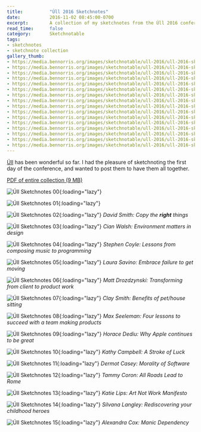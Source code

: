 ```yaml
---
title:          "Úll 2016 Sketchnotes"
date:           2016-11-02 08:45:00-0700
excerpt:        A collection of my sketchnotes from the Úll 2016 conference
read_time:      false
category:       Sketchnotable
tags:
- sketchnotes
- sketchnote collection
gallery_thumb:
- https://media.bennorris.org/images/sketchnotable/ull-2016/ull-2016-sketchnotes-00.jpg
- https://media.bennorris.org/images/sketchnotable/ull-2016/ull-2016-sketchnotes-01.jpg
- https://media.bennorris.org/images/sketchnotable/ull-2016/ull-2016-sketchnotes-02.jpg
- https://media.bennorris.org/images/sketchnotable/ull-2016/ull-2016-sketchnotes-03.jpg
- https://media.bennorris.org/images/sketchnotable/ull-2016/ull-2016-sketchnotes-04.jpg
- https://media.bennorris.org/images/sketchnotable/ull-2016/ull-2016-sketchnotes-05.jpg
- https://media.bennorris.org/images/sketchnotable/ull-2016/ull-2016-sketchnotes-06.jpg
- https://media.bennorris.org/images/sketchnotable/ull-2016/ull-2016-sketchnotes-07.jpg
- https://media.bennorris.org/images/sketchnotable/ull-2016/ull-2016-sketchnotes-08.jpg
- https://media.bennorris.org/images/sketchnotable/ull-2016/ull-2016-sketchnotes-09.jpg
- https://media.bennorris.org/images/sketchnotable/ull-2016/ull-2016-sketchnotes-10.jpg
- https://media.bennorris.org/images/sketchnotable/ull-2016/ull-2016-sketchnotes-11.jpg
- https://media.bennorris.org/images/sketchnotable/ull-2016/ull-2016-sketchnotes-12.jpg
- https://media.bennorris.org/images/sketchnotable/ull-2016/ull-2016-sketchnotes-13.jpg
- https://media.bennorris.org/images/sketchnotable/ull-2016/ull-2016-sketchnotes-14.jpg
- https://media.bennorris.org/images/sketchnotable/ull-2016/ull-2016-sketchnotes-15.jpg
---
```


[Úll](https://2016.ull.ie) has been wonderful so far. I had the pleasure of sketchnoting the first day of the conference, and wanted to post them to have them all together.

[PDF of entire collection (9 MB)](https://media.bennorris.org/images/sketchnotable/ull-2016/ull-2016-sketchnotes.pdf)

![Úll Sketchnotes 00](https://media.bennorris.org/images/sketchnotable/ull-2016/ull-2016-sketchnotes-00.jpg){:loading="lazy"}

![Úll Sketchnotes 01](https://media.bennorris.org/images/sketchnotable/ull-2016/ull-2016-sketchnotes-01.jpg){:loading="lazy"}

![Úll Sketchnotes 02](https://media.bennorris.org/images/sketchnotable/ull-2016/ull-2016-sketchnotes-02.jpg){:loading="lazy"}
_David Smith: Copy the **right** things_

![Úll Sketchnotes 03](https://media.bennorris.org/images/sketchnotable/ull-2016/ull-2016-sketchnotes-03.jpg){:loading="lazy"}
_Cian Walsh: Environment matters in design_

![Úll Sketchnotes 04](https://media.bennorris.org/images/sketchnotable/ull-2016/ull-2016-sketchnotes-04.jpg){:loading="lazy"}
_Stephen Coyle: Lessons from composing music to programming_

![Úll Sketchnotes 05](https://media.bennorris.org/images/sketchnotable/ull-2016/ull-2016-sketchnotes-05.jpg){:loading="lazy"}
_Laura Savino: Embrace failure to get moving_

![Úll Sketchnotes 06](https://media.bennorris.org/images/sketchnotable/ull-2016/ull-2016-sketchnotes-06.jpg){:loading="lazy"}
_Matt Drozdzynski: Transforming from client to product work_

![Úll Sketchnotes 07](https://media.bennorris.org/images/sketchnotable/ull-2016/ull-2016-sketchnotes-07.jpg){:loading="lazy"}
_Clay Smith: Benefits of pet/house sitting_

![Úll Sketchnotes 08](https://media.bennorris.org/images/sketchnotable/ull-2016/ull-2016-sketchnotes-08.jpg){:loading="lazy"}
_Max Seeleman: Four lessons to succeed with a team making products_

![Úll Sketchnotes 09](https://media.bennorris.org/images/sketchnotable/ull-2016/ull-2016-sketchnotes-09.jpg){:loading="lazy"}
_Horace Dediu: Why Apple continues to be great_

![Úll Sketchnotes 10](https://media.bennorris.org/images/sketchnotable/ull-2016/ull-2016-sketchnotes-10.jpg){:loading="lazy"}
_Kathy Campbell: A Stroke of Luck_

![Úll Sketchnotes 11](https://media.bennorris.org/images/sketchnotable/ull-2016/ull-2016-sketchnotes-11.jpg){:loading="lazy"}
_Dermot Casey: Morality of Software_

![Úll Sketchnotes 12](https://media.bennorris.org/images/sketchnotable/ull-2016/ull-2016-sketchnotes-12.jpg){:loading="lazy"}
_Tammy Coron: All Roads Lead to Rome_

![Úll Sketchnotes 13](https://media.bennorris.org/images/sketchnotable/ull-2016/ull-2016-sketchnotes-13.jpg){:loading="lazy"}
_Katie Lips: Art Not Work Manifesto_

![Úll Sketchnotes 14](https://media.bennorris.org/images/sketchnotable/ull-2016/ull-2016-sketchnotes-14.jpg){:loading="lazy"}
_Silvana Langley: Rediscovering your childhood heroes_

![Úll Sketchnotes 15](https://media.bennorris.org/images/sketchnotable/ull-2016/ull-2016-sketchnotes-15.jpg){:loading="lazy"}
_Alexandra Cox: Manic Dependency_
